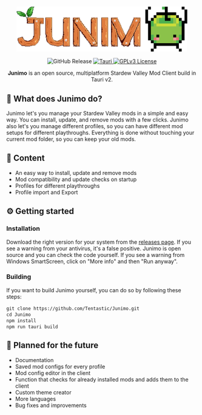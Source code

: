 <p align="center">
  <img src="https://raw.githubusercontent.com/Tentastic/tentastic.github.io/main/junimo_icon.png" width="450" alt="accessibility text">
</p>

<div align="center">
    <a>
        <img alt="GitHub Release" src="https://img.shields.io/github/v/release/Tentastic/Junimo?style=for-the-badge" />
    </a>
    <a href="https://v2.tauri.app">
        <img alt="Tauri" src="https://img.shields.io/badge/Tauri-v2-yellow?style=for-the-badge&logo=tauri" />
    </a>
    <a href="https://opensource.org/licenses/">
        <img alt="GPLv3 License" src="https://img.shields.io/badge/License-GPL_v3-yellow?style=for-the-badge" />
    </a>
    
</div>

<p align="center">
    <b>Junimo</b> is an open source, multiplatform Stardew Valley Mod Client build in Tauri v2.
</p>

## 🍏 What does Junimo do?
Junimo let's you manage your Stardew Valley mods in a simple and easy way. You can install, update, and remove mods with a few clicks. Junimo also let's you manage different profiles, so you can have different mod setups for different playthroughs.
Everything is done without touching your current mod folder, so you can keep your old mods.

## 📖 Content
- An easy way to install, update and remove mods
- Mod compatibility and update checks on startup
- Profiles for different playthroughs
- Profile import and Export

## ⚙️ Getting started

### Installation
Download the right version for your system from the [releases page](https://github.com/Tentastic/Junimo/releases).
If you see a warning from your antivirus, it's a false positive. Junimo is open source and you can check the code yourself.
If you see a warning from Windows SmartScreen, click on "More info" and then "Run anyway".

### Building
If you want to build Junimo yourself, you can do so by following these steps:
```
git clone https://github.com/Tentastic/Junimo.git
cd Junimo
npm install
npm run tauri build
```

## 🚀 Planned for the future
- Documentation
- Saved mod configs for every profile
- Mod config editor in the client
- Function that checks for already installed mods and adds them to the client
- Custom theme creator
- More languages
- Bug fixes and improvements
